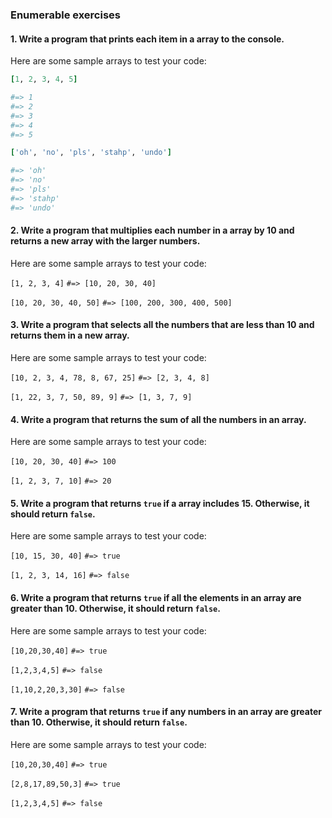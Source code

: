 ### Enumerable exercises

#### 1. Write a program that prints **each** item in a array to the console.

Here are some sample arrays to test your code:

```ruby
[1, 2, 3, 4, 5]

#=> 1
#=> 2
#=> 3
#=> 4
#=> 5
```

```ruby
['oh', 'no', 'pls', 'stahp', 'undo']

#=> 'oh'
#=> 'no'
#=> 'pls'
#=> 'stahp'
#=> 'undo'
```

#### 2. Write a program that multiplies each number in a array by 10 and returns a new array with the larger numbers.

Here are some sample arrays to test your code:

`[1, 2, 3, 4]`
`#=> [10, 20, 30, 40]`

`[10, 20, 30, 40, 50]`
`#=> [100, 200, 300, 400, 500]`

#### 3. Write a program that **selects** all the numbers that are less than 10 and returns them in a new array.

Here are some sample arrays to test your code:

`[10, 2, 3, 4, 78, 8, 67, 25]`
`#=> [2, 3, 4, 8]`

`[1, 22, 3, 7, 50, 89, 9]`
`#=> [1, 3, 7, 9]`

#### 4. Write a program that returns the sum of all the numbers in an array.

Here are some sample arrays to test your code:

`[10, 20, 30, 40]`
`#=> 100`

`[1, 2, 3, 7, 10]`
`#=> 20`

#### 5. Write a program that returns `true` if a array **includes** 15. Otherwise, it should return `false`.

Here are some sample arrays to test your code:

`[10, 15, 30, 40]`
`#=> true`

`[1, 2, 3, 14, 16]`
`#=> false`

#### 6. Write a program that returns `true` if **all** the elements in an array are greater than 10. Otherwise, it should return `false`.

Here are some sample arrays to test your code:

`[10,20,30,40]`
`#=> true`

`[1,2,3,4,5]`
`#=> false`

`[1,10,2,20,3,30]`
`#=> false`

#### 7. Write a program that returns `true` if **any** numbers in an array are greater than 10. Otherwise, it should return `false`.

Here are some sample arrays to test your code:

`[10,20,30,40]`
`#=> true`

`[2,8,17,89,50,3]`
`#=> true`

`[1,2,3,4,5]`
`#=> false`
